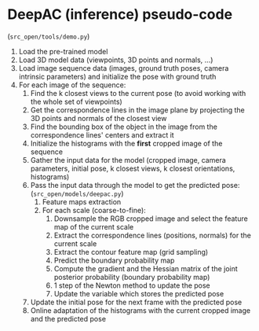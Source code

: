 # DeepAC (inference) pseudo-code

(`src_open/tools/demo.py`)
1. Load the pre-trained model
2. Load 3D model data (viewpoints, 3D points and normals, ...)
3. Load image sequence data (images, ground truth poses, camera intrinsic parameters) and initialize the pose with ground truth
4. For each image of the sequence:
   1. Find the k closest views to the current pose (to avoid working with the whole set of viewpoints)
   2. Get the correspondence lines in the image plane by projecting the 3D points and normals of the closest view
   3. Find the bounding box of the object in the image from the correspondence lines' centers and extract it
   4. Initialize the histograms with the **first** cropped image of the sequence
   5. Gather the input data for the model (cropped image, camera parameters, initial pose, k closest views, k closest orientations, histograms)
   6. Pass the input data through the model to get the predicted pose:
        (`src_open/models/deepac.py`)
      1. Feature maps extraction
      2. For each scale (coarse-to-fine):
         1. Downsample the RGB cropped image and select the feature map of the current scale
         2. Extract the correspondence lines (positions, normals) for the current scale
         3. Extract the contour feature map (grid sampling)
         4. Predict the boundary probability map
         5. Compute the gradient and the Hessian matrix of the joint posterior probability (boundary probability map)
         6. 1 step of the Newton method to update the pose
         7. Update the variable which stores the predicted pose
   7. Update the initial pose for the next frame with the predicted pose
   8. Online adaptation of the histograms with the current cropped image and the predicted pose
